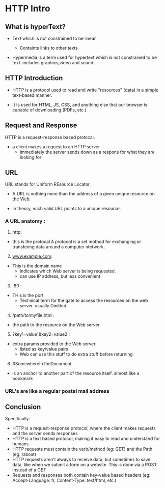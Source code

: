# HTTP Intro

## What is hyperText?

* Text which is not constrained to be linear
  * Containts links to other texts

* Hypermedia is a term used for hypertext which is not constrained to be text. includes graphics,video and sound.

## HTTP Introduction

* HTTP is a protocol used to read and write "resources" (data) in a simple text-based manner. 

* It is used for HTML, JS, CSS, and anything else that our browser is capable of downloading (PDFs, etc.)

## Request and Response

HTTP is a request-response based protocal.

* a client makes a request to an HTTP server
  * immediately the server sends down as a respons for what they are looking for

  
## URL

URL stands for Uniform REsource Locator.

* A URL is nothing more than the address of a given unique resource on the Web.

* In theory, each valid URL points to a unique resource.

### A URL anatomy :

1. http:
  * this is the protocal
  A protocol is a set mothod for exchanging or transfering data around a computer ntetwork.

2. www.example.com:
  * This is the domain name
    * indicates which Web server is being requested.
    * can use IP address, but less convenient

3. :80 : 
  * THis is the port
    * Technical term for the gate to access the resources on the web server. usually Omitted

4. /path/to/myfile.html:
  * the path to the resource on the Web server.

5. ?key1=value1&key2=value2 :
  * extra params provided to the Web server.
    * listed as key/value pairs
    * Web can use this stuff to do extra stuff before returning

6. #SomewhereInTheDocument
  * is an anchor to another part of the resource itself. almost like a bookmark

### URL's are like a regular postal mail address

## Conclusion

Specifically:

* HTTP is a request-response protocol, where the client makes requests and the server sends responses
* HTTP is a text based protocol, making it easy to read and understand for humans
* HTTP requests must contain the verb/method (eg: GET) and the Path (eg: /about)
* HTTP requests aren't always to receive data, but sometimes to save data, like when we submit a form on a website. This is done via a POST instead of a GET
* Requests and responses both contain key-value based headers (eg: Accept-Language: fr, Content-Type: text/html, etc.)